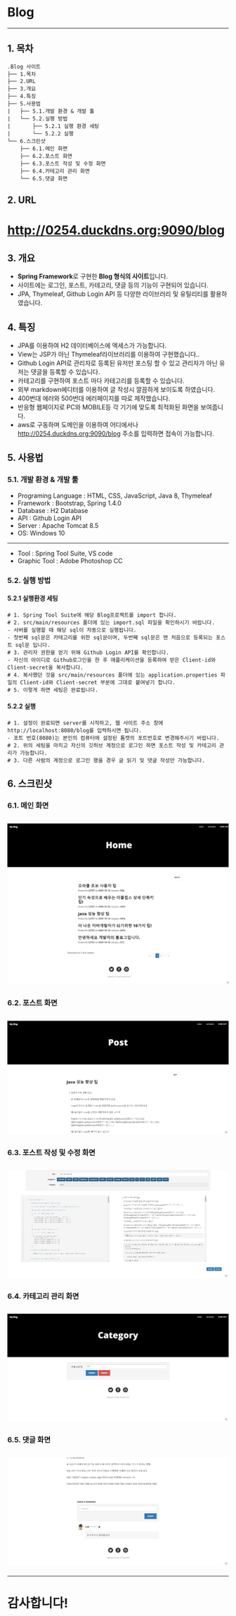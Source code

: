 # Blog
------------------
## 1. 목차
```
.Blog 사이트
├── 1.목차
├── 2.URL
├── 3.개요
├── 4.특징
├── 5.사용법
|   ├── 5.1.개발 환경 & 개발 툴
|   └── 5.2.실행 방법
|       ├── 5.2.1 실행 환경 세팅
|       └── 5.2.2 실행
└── 6.스크린샷
    ├── 6.1.메인 화면
    ├── 6.2.포스트 화면
    ├── 6.3.포스트 작성 및 수정 화면
    ├── 6.4.카테고리 관리 화면
    └── 6.5.댓글 화면
```

## 2. URL 
# http://0254.duckdns.org:9090/blog



## 3. 개요
 - **Spring Framework**로 구현한 **Blog 형식의 사이트**입니다. 
 - 사이트에는 로그인, 포스트, 카테고리, 댓글 등의 기능이 구현되어 있습니다.
 - JPA, Thymeleaf, Github Login API 등 다양한 라이브러리 및 유틸리티를 활용하였습니다. 
 
 
 
## 4. 특징
- JPA를 이용하여 H2 데이터베이스에 엑세스가 가능합니다.
- View는 JSP가 아닌 Thymeleaf라이브러리를 이용하여 구현했습니다..
- Github Login API로 관리자로 등록된 유저만 포스팅 할 수 있고 관리자가 아닌 유저는 댓글을 등록할 수 있습니다.
- 카테고리를 구현하여 포스트 마다 카테고리를 등록할 수 있습니다.
- 외부 markdown에디터를 이용하여 글 작성시 깔끔하게 보이도록 하였습니다.
- 400번대 에러와 500번대 에러페이지를 따로 제작했습니다.
- 반응형 웹페이지로 PC와 MOBILE등 각 기기에 맞도록 최적화된 화면을 보여줍니다.
- aws로 구동하며 도메인을 이용하여 어디에서나 http://0254.duckdns.org:9090/blog 주소를 입력하면 접속이 가능합니다.



## 5. 사용법
### 5.1. 개발 환경 & 개발 툴
- Programing Language : HTML, CSS, JavaScript, Java 8, Thymeleaf
- Framework : Bootstrap, Spring 1.4.0
- Database : H2 Database
- API : Github Login API
- Server : Apache Tomcat 8.5
- OS: Windows 10 
-----------------------------------------------------------------------------
- Tool : Spring Tool Suite, VS code
- Graphic Tool : Adobe Photoshop CC


### 5.2. 실행 방법
#### 5.2.1 실행환경 세팅
```
# 1. Spring Tool Suite에 해당 Blog프로젝트를 import 합니다.
# 2. src/main/resources 폴더에 있는 import.sql 파일을 확인하시기 바랍니다.
- 서버를 실행할 때 해당 sql이 자동으로 실행됩니다.
- 첫번째 sql문은 카테고리를 위한 sql문이며, 두번째 sql문은 맨 처음으로 등록되는 포스트 sql문 입니다.
# 3. 관리자 권한을 얻기 위해 Github Login API를 확인합니다.
- 자신의 아이디로 Github로그인을 한 후 애플리케이션을 등록하여 받은 Client-id와 Client-secret을 복사합니다.
# 4. 복사했던 것을 src/main/resources 폴더에 있는 application.properties 파일의 Client-id와 Client-secret 부분에 그대로 붙여넣기 합니다. 
# 5. 이렇게 하면 세팅은 완료됩니다.
```
#### 5.2.2 실행
```
# 1. 설정이 완료되면 server를 시작하고, 웹 사이트 주소 창에 http://localhost:8080/blog를 입력하시면 됩니다. 
- 포트 번호(8080)는 본인의 컴퓨터에 설정된 톰캣의 포트번호로 변경해주시기 바랍니다. 
# 2. 위의 세팅을 마치고 자신의 깃허브 계정으로 로그인 하면 포스트 작성 및 카테고리 관리가 가능합니다.
# 3. 다른 사람의 계정으로 로그인 했을 경우 글 읽기 및 댓글 작성만 가능합니다.
```


## 6. 스크린샷

### 6.1. 메인 화면
 ![메인](./screenshot/blog1.png)
 -------------

### 6.2. 포스트 화면
 ![포스트](./screenshot/blog2.png)
 -------------
 
### 6.3. 포스트 작성 및 수정 화면
 ![에디터](./screenshot/blog3.png)
 -------------
  
### 6.4. 카테고리 관리 화면
 ![카테고리](./screenshot/blog6.png)
 -------------
  
### 6.5. 댓글 화면
 ![주문](./screenshot/blog7.png)
 -------------
  


-----------------------------------------------------------------------------
# 감사합니다!
